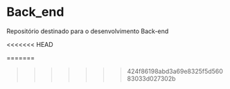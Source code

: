 ﻿# Back_end
Repositório destinado para o desenvolvimento Back-end


<<<<<<< HEAD
<!-- Last Deploy: 28/10/2025 17:44:20 -->
=======
<!-- Last Deploy: 28/10/2025 17:44:20 -->
<!-- Last Deploy: 28/10/2025 17:44:20 -->
>>>>>>> 424f86198abd3a69e8325f5d56083033d027302b
